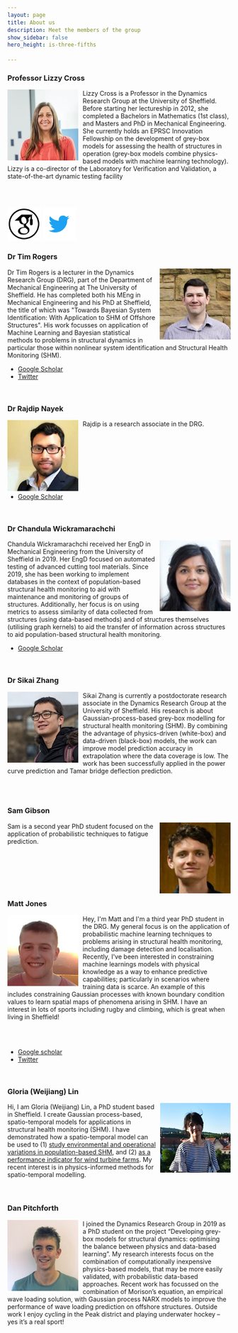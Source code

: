 ```yaml
---
layout: page
title: About us
description: Meet the members of the group
show_sidebar: false
hero_height: is-three-fifths

---
```

<!---<style>
ul.a {
  list-style-image: url('twitter_img.png');
}
</style>

<ul class = "a">
  <li>Coffee</li>
</ul>
---->
### Professor Lizzy Cross

<img style="float: left; padding-right:10px" src="lizzy_pic.jpg"> Lizzy Cross is a Professor in the Dynamics Research Group at the University of Sheffield. Before starting her lectureship in 2012, she completed a Bachelors in Mathematics (1st class), and Masters and PhD in Mechanical Engineering. She currently holds an EPRSC Innovation Fellowship on the development of grey-box models for assessing the health of structures in operation (grey-box models combine physics-based models with machine learning technology). Lizzy is a co-director of the Laboratory for Verification and Validation, a state-of-the-art dynamic testing facility

  <br/>
    <br/>

[![](google_scholar_image.png)](https://scholar.google.co.uk/citations?user=EA8E1HIAAAAJ&hl=en)  [![](twitter_img.png)](https://twitter.com/lizzyintheDRG)  



### Dr Tim Rogers

<img style="float: right; padding-left:10px" src="tim_pic.jpg">

Dr Tim Rogers is a lecturer in the Dynamics Research Group (DRG), part of the Department of Mechanical Engineering at The University of Sheffield. He has completed both his MEng in Mechanical Engineering and his PhD at Sheffield, the title of which was "Towards Bayesian System Identification: With Application to SHM of Offshore Structures". His work focusses on application of Machine Learning and Bayesian statistical methods to problems in structural dynamics in particular those within nonlinear system identification and Structural Health Monitoring (SHM).


  * [Google Scholar](https://scholar.google.co.uk/citations?user=k2ZHf3cAAAAJ&hl=en)
  * [Twitter](https://twitter.com/drgTim)

  <br/>


### Dr Rajdip Nayek

<img style="float: left; padding-right:10px" src="rajdip_pic.jpg">


Rajdip is a research associate in the DRG.

  <br/>
  <br/>
  <br/>
  <br/>
  <br/>
  <br/>
  <br/>



  * [Google Scholar](https://scholar.google.ca/citations?user=dd5LoV4AAAAJ&hl=en)

  <br/>



### Dr Chandula Wickramarachchi

<img style="float: right; padding-left:10px" src="chandy_pic.jpg"> Chandula Wickramarachchi received her EngD in Mechanical Engineering from the University of Sheffield in 2019. Her EngD focused on automated testing of advanced cutting tool materials. Since 2019, she has been working to implement databases in the context of population-based structural health monitoring to aid with maintenance and monitoring of groups of structures. Additionally, her focus is on using metrics to assess similarity of data collected from structures (using data-based methods) and of structures themselves (utilising graph kernels) to aid the transfer of information across structures to aid population-based structural health monitoring.

  * [Google Scholar](https://scholar.google.co.uk/citations?user=ajqGnG4AAAAJ&hl=en)

  <br/>

  

### Dr Sikai Zhang

<img style="float: left; padding-right:10px" src="sikai_pic.jpg"> Sikai Zhang is currently a postdoctorate research associate in the Dynamics Research Group at the University of Sheffield. His research is about Gaussian-process-based grey-box modelling for structural health monitoring (SHM). By combining the advantage of physics-driven (white-box) and data-driven (black-box) models, the work can improve model prediction accuracy in extrapolation where the data coverage is low. The work has been successfully applied in the power curve prediction and Tamar bridge deflection prediction.

<br/>
<br/>


### Sam Gibson

<img style="float: right; padding-left:10px" src="sam_pic.jpg"> Sam is a second year PhD student focused on the application of probabilistic techniques to fatigue prediction.

  <br/>
  <br/>
  <br/>
  <br/>
  <br/>

### Matt Jones

<img style="float: left; padding-right:10px" src="matt_pic.jpg"> Hey, I'm Matt and I'm a third year PhD student in the DRG. My general focus is on the application of probabilistic machine learning techniques to problems arising in structural health monitoring, including damage detection and localisation. Recently, I've been interested in constraining machine learnings models with physical knowledge as a way to enhance predictive capabilities; particularly in scenarios where training data is scarce. An example of this includes constraining Gaussian processes with known boundary condition values to learn spatial maps of phenomena arising in SHM. I have an interest in lots of sports including rugby and climbing, which is great when living in Sheffield! 

  <br/>
  <br/>


  * [Google scholar](https://scholar.google.com/citations?hl=en&user=ANhFtTkAAAAJ)
  * [Twitter](https://twitter.com/mattrjones11)

  <br/>


### Gloria (Weijiang) Lin

<img style="float: right; padding-left:10px" src="gloria_pic.jpg">  Hi, I am Gloria (Weijiang) Lin, a PhD student based in Sheffield. I create Gaussian process-based, spatio-temporal models for applications in structural health monitoring (SHM). I have demonstrated how a spatio-temporal model can be used to (1) [study environmental and operational variations in population-based SHM](https://link.springer.com/chapter/10.1007/978-3-030-47717-2_31), and (2) [as a performance indicator for wind turbine farms](http://past.isma-isaac.be/downloads/isma2020/abstracts/AbstractPage_ID398.pdf). My recent interest is in physics-informed methods for spatio-temporal modelling. 
<br/>
<br/>
<br/>

### Dan Pitchforth

<img style="float: left; padding-right:10px" src="dan_pic.jpg"> I joined the Dynamics Research Group in 2019 as a PhD student on the project “Developing grey-box models for structural dynamics: optimising the balance between physics and data-based learning”. My research interests focus on the combination of computationally inexpensive physics-based models, that may be more easily validated, with probabilistic data-based approaches. Recent work has focussed on the combination of Morison’s equation, an empirical wave loading solution, with Gaussian process NARX models to improve the performance of wave loading prediction on offshore structures. Outside work I enjoy cycling in the Peak district and playing underwater hockey – yes it’s a real sport!





<!---
This is the base Jekyll theme. You can find out more info about customizing your Jekyll theme, as well as basic Jekyll usage documentation at [jekyllrb.com](https://jekyllrb.com/)

You can find the source code for Minima at GitHub:
[jekyll][jekyll-organization] /
[minima](https://github.com/jekyll/minima)

You can find the source code for Jekyll at GitHub:
[jekyll][jekyll-organization] /
[jekyll](https://github.com/jekyll/jekyll)


[jekyll-organization]: https://github.com/jekyll
permalink: /about/

![image](path-to-image.jpg){: style="float: left"}
<img style="float: left;" src="gloria_pic.jpg">
![image](gloria_pic.jpg)

-->
